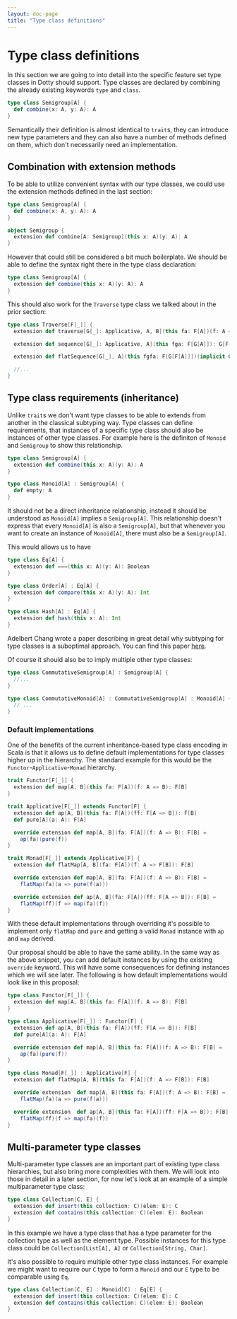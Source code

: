 ```yaml
---
layout: doc-page
title: "Type class definitions"
---
```



# Type class definitions

In this section we are going to into detail into the specific feature set type classes in Dotty should support. Type classes are declared by combining the already existing keywords `type` and `class`.

```scala
type class Semigroup[A] {
  def combine(x: A, y: A): A
}
```

Semantically their definition is almost identical to `trait`s, they can introduce new type parameters and they can also have a number of methods defined on them, which don't necessarily need an implementation.


## Combination with extension methods

To be able to utilize convenient syntax with our type classes, we could use the extension methods defined in the last section:

```scala
type class Semigroup[A] {
  def combine(x: A, y: A): A
}

object Semigroup {
  extension def combine[A: Semigroup](this x: A)(y: A): A
}
```

However that could still be considered a bit much boilerplate. 
We should be able to define the syntax right there in the type class declaration:

```scala
type class Semigroup[A] {
  extension def combine(this x: A)(y: A): A
}
```


This should also work for the `Traverse` type class we talked about in the prior section:

```scala
type class Traverse[F[_]] {
  extension def traverse[G[_]: Applicative, A, B](this fa: F[A])(f: A => G[B]): G[F[B]]

  extension def sequence[G[_]: Applicative, A](this fga: F[G[A]]): G[F[A]]

  extension def flatSequence[G[_], A](this fgfa: F[G[F[A]]])(implicit G: Applicative[G], F: FlatMap[F]): G[F[A]]

  //...
}
```

## Type class requirements (inheritance)

Unlike `trait`s we don't want type classes to be able to extends from another in the classical subtyping way.
Type classes can define requirements, that instances of a specific type class should also be instances of other type classes.
For example here is the definiton of `Monoid` and `Semigroup` to show this relationship. 

```scala
type class Semigroup[A] {
  extension def combine(this x: A)(y: A): A
}

type class Monoid[A] : Semigroup[A] {
  def empty: A
}
```

It should not be a direct inheritance relationship, instead it should be understood as `Monoid[A]` implies a `Semigroup[A]`.
This relationship doesn't express that every `Monoid[A]` is also a `Semigroup[A]`, but that whenever you want to create an instance of `Monoid[A]`, there must also be a `Semigroup[A]`.

This would allows us to have 

```scala
type class Eq[A] {
  extension def ===(this x: A)(y: A): Boolean
}

type class Order[A] : Eq[A] {
  extension def compare(this x: A)(y: A): Int
}

type class Hash[A] : Eq[A] {
  extension def hash(this x: A): Int
}
```

Adelbert Chang wrote a paper describing in great detail why subtyping for type classes is a suboptimal approach.
You can find this paper [here](https://adelbertc.github.io/publications/typeclasses-scala17.pdf).

Of course it should also be to imply multiple other type classes:

```scala
type class CommutativeSemigroup[A] : Semigroup[A] {
  //...
}

type class CommutativeMonoid[A] : CommutativeSemigroup[A] : Monoid[A] {
  // ...
}
```



### Default implementations


One of the benefits of the current inheritance-based type class encoding in Scala is that it allows us to define default implementations for type classes higher up in the hierarchy.
The standard example for this would be the `Functor`-`Applicative`-`Monad` hierarchy.

```scala
trait Functor[F[_]] {
  extension def map[A, B](this fa: F[A])(f: A => B): F[B]
}

trait Applicative[F[_]] extends Functor[F] {
  extension def ap[A, B](this fa: F[A])(ff: F[A => B]): F[B]
  def pure[A](a: A): F[A]

  override extension def map[A, B](fa: F[A])(f: A => B): F[B] =
    ap(fa)(pure(f))
}

trait Monad[F[_]] extends Applicative[F] {
  extension def flatMap[A, B](fa: F[A])(f: A => F[B]): F[B]

  override extension def map[A, B](fa: F[A])(f: A => B): F[B] =
    flatMap(fa)(a => pure(f(a)))

  override extension def ap[A, B](fa: F[A])(ff: F[A => B]): F[B] =
    flatMap(ff)(f => map(fa)(f))
}
```

With these default implementations through overriding it's possible to implement only `flatMap` and `pure` and getting a valid `Monad` instance with `ap` and `map` derived.

Our proposal should be able to have the same ability.
In the same way as the above snippet, you can add default instances by using the existing `override` keyword.
This will have some consequences for defining instances which we will see later.
The following is how default implementations would look like in this proposal:

```scala
type class Functor[F[_]] {
  extension def map[A, B](this fa: F[A])(f: A => B): F[B]
}

type class Applicative[F[_]] : Functor[F] {
  extension def ap[A, B](this fa: F[A])(ff: F[A => B]): F[B]
  def pure[A](a: A): F[A]

  override extension def map[A, B](this fa: F[A])(f: A => B): F[B] =
    ap(fa)(pure(f))
}

type class Monad[F[_]] : Applicative[F] {
  extension def flatMap[A, B](this fa: F[A])(f: A => F[B]): F[B]

  override extension  def map[A, B](this fa: F[A])(f: A => B): F[B] =
    flatMap(fa)(a => pure(f(a)))

  override extension  def ap[A, B](this fa: F[A])(ff: F[A => B]): F[B] =
    flatMap(ff)(f => map(fa)(f))
}
```



## Multi-parameter type classes

Multi-parameter type classes are an important part of existing type class hierarchies, but also bring more complexities with them.
We will look into those in detail in a later section, for now let's look at an example of a simple multiparameter type class:

```scala
type class Collection[C, E] {
  extension def insert(this collection: C)(elem: E): C
  extension def contains(this collection: C)(elem: E): Boolean
}
```

In this example we have a type class that has a type parameter for the collection type as well as the element type.
Possible instances for this type class could be `Collection[List[A], A]` or `Collection[String, Char]`.

It's also possible to require multiple other type class instances.
For example we might want to require our `C` type to form a `Monoid` and our `E` type to be comparable using `Eq`.

```scala
type class Collection[C, E] : Monoid[C] : Eq[E] {
  extension def insert(this collection: C)(elem: E): C
  extension def contains(this collection: C)(elem: E): Boolean
}
```
